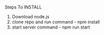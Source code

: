 Steps To INSTALL

1. Download node.js
2. clone repo and run command - npm install
3. start server command - npm run start
